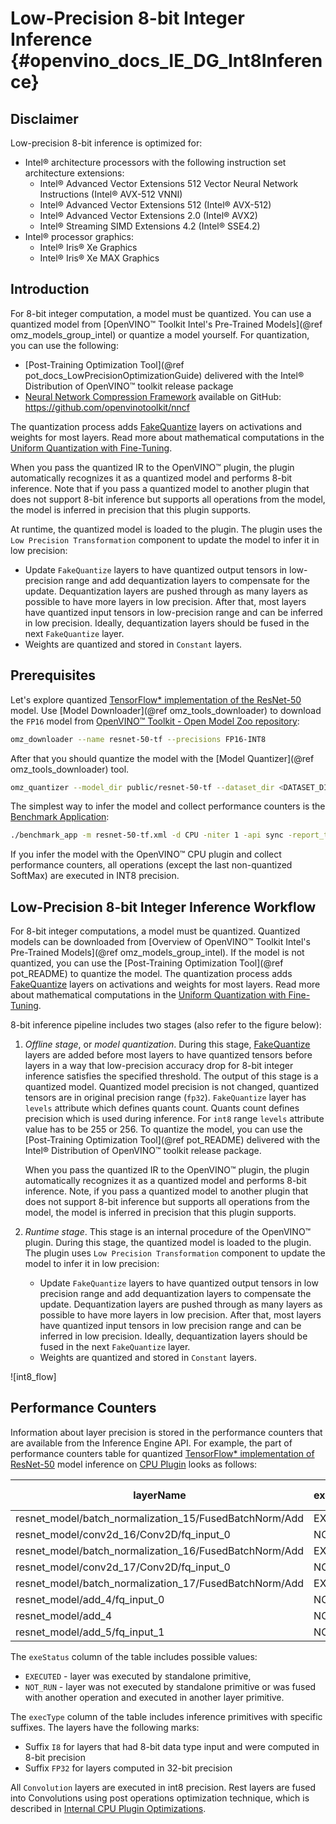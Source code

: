 # Low-Precision 8-bit Integer Inference {#openvino_docs_IE_DG_Int8Inference}

## Disclaimer

Low-precision 8-bit inference is optimized for:
- Intel® architecture processors with the following instruction set architecture extensions:  
  - Intel® Advanced Vector Extensions 512 Vector Neural Network Instructions (Intel® AVX-512 VNNI)
  - Intel® Advanced Vector Extensions 512 (Intel® AVX-512)
  - Intel® Advanced Vector Extensions 2.0 (Intel® AVX2)
  - Intel® Streaming SIMD Extensions 4.2 (Intel® SSE4.2)
- Intel® processor graphics:
  - Intel® Iris® Xe Graphics
  - Intel® Iris® Xe MAX Graphics

## Introduction

For 8-bit integer computation, a model must be quantized. You can use a quantized model from [OpenVINO™ Toolkit Intel's Pre-Trained Models](@ref omz_models_group_intel) or quantize a model yourself. For quantization, you can use the following:
- [Post-Training Optimization Tool](@ref pot_docs_LowPrecisionOptimizationGuide) delivered with the Intel® Distribution of OpenVINO™ toolkit release package
- [Neural Network Compression Framework](https://www.intel.com/content/www/us/en/artificial-intelligence/posts/openvino-nncf.html) available on GitHub: https://github.com/openvinotoolkit/nncf

The quantization process adds [FakeQuantize](../ops/quantization/FakeQuantize_1.md) layers on activations and weights for most layers. Read more about mathematical computations in the [Uniform Quantization with Fine-Tuning](https://github.com/openvinotoolkit/nncf/blob/develop/docs/compression_algorithms/Quantization.md).

When you pass the quantized IR to the OpenVINO™ plugin, the plugin automatically recognizes it as a quantized model and performs 8-bit inference. Note that if you pass a quantized model to another plugin that does not support 8-bit inference but supports all operations from the model, the model is inferred in precision that this plugin supports.

At runtime, the quantized model is loaded to the plugin. The plugin uses the `Low Precision Transformation` component to update the model to infer it in low precision:
   - Update `FakeQuantize` layers to have quantized output tensors in low-precision range and add dequantization layers to compensate for the update. Dequantization layers are pushed through as many layers as possible to have more layers in low precision. After that, most layers have quantized input tensors in low-precision range and can be inferred in low precision. Ideally, dequantization layers should be fused in the next `FakeQuantize` layer.
   - Weights are quantized and stored in `Constant` layers. 

## Prerequisites

Let's explore quantized [TensorFlow* implementation of the ResNet-50](https://github.com/openvinotoolkit/open_model_zoo/tree/master/models/public/resnet-50-tf) model. Use [Model Downloader](@ref omz_tools_downloader) to download the `FP16` model from [OpenVINO™ Toolkit - Open Model Zoo repository](https://github.com/openvinotoolkit/open_model_zoo):

```sh
omz_downloader --name resnet-50-tf --precisions FP16-INT8
```
After that you should quantize the model with the [Model Quantizer](@ref omz_tools_downloader) tool.
```sh
omz_quantizer --model_dir public/resnet-50-tf --dataset_dir <DATASET_DIR> --precisions=FP16-INT8
```

The simplest way to infer the model and collect performance counters is the [Benchmark Application](../../samples/cpp/benchmark_app/README.md): 
```sh
./benchmark_app -m resnet-50-tf.xml -d CPU -niter 1 -api sync -report_type average_counters  -report_folder pc_report_dir
```
If you infer the model with the OpenVINO™ CPU plugin and collect performance counters, all operations (except the last non-quantized SoftMax) are executed in INT8 precision.  

## Low-Precision 8-bit Integer Inference Workflow

For 8-bit integer computations, a model must be quantized. Quantized models can be downloaded from [Overview of OpenVINO™ Toolkit Intel's Pre-Trained Models](@ref omz_models_group_intel). If the model is not quantized, you can use the [Post-Training Optimization Tool](@ref pot_README) to quantize the model. The quantization process adds [FakeQuantize](../ops/quantization/FakeQuantize_1.md) layers on activations and weights for most layers. Read more about mathematical computations in the [Uniform Quantization with Fine-Tuning](https://github.com/openvinotoolkit/nncf/blob/develop/docs/compression_algorithms/Quantization.md).

8-bit inference pipeline includes two stages (also refer to the figure below):
1. *Offline stage*, or *model quantization*. During this stage, [FakeQuantize](../ops/quantization/FakeQuantize_1.md) layers are added before most layers to have quantized tensors before layers in a way that low-precision accuracy drop for 8-bit integer inference satisfies the specified threshold. The output of this stage is a quantized model. Quantized model precision is not changed, quantized tensors are in original precision range (`fp32`). `FakeQuantize` layer has `levels` attribute which defines quants count. Quants count defines precision which is used during inference. For `int8` range `levels` attribute value has to be 255 or 256. To quantize the model, you can use the [Post-Training Optimization Tool](@ref pot_README) delivered with the Intel® Distribution of OpenVINO™ toolkit release package.

   When you pass the quantized IR to the OpenVINO™ plugin, the plugin automatically recognizes it as a quantized model and performs 8-bit inference. Note, if you pass a quantized model to another plugin that does not support 8-bit inference but supports all operations from the model, the model is inferred in precision that this plugin supports.

2. *Runtime stage*. This stage is an internal procedure of the OpenVINO™ plugin. During this stage, the quantized model is loaded to the plugin. The plugin uses `Low Precision Transformation` component to update the model to infer it in low precision:
   - Update `FakeQuantize` layers to have quantized output tensors in low precision range and add dequantization layers to compensate the update. Dequantization layers are pushed through as many layers as possible to have more layers in low precision. After that, most layers have quantized input tensors in low precision range and can be inferred in low precision. Ideally, dequantization layers should be fused in the next `FakeQuantize` layer.
   - Weights are quantized and stored in `Constant` layers. 

![int8_flow]

## Performance Counters

Information about layer precision is stored in the performance counters that are
available from the Inference Engine API. For example, the part of performance counters table for quantized [TensorFlow* implementation of ResNet-50](https://github.com/openvinotoolkit/open_model_zoo/tree/master/models/public/resnet-50-tf) model inference on [CPU Plugin](supported_plugins/CPU.md) looks as follows:


| layerName                                                 | execStatus | layerType    | execType             | realTime (ms) | cpuTime (ms) |
| --------------------------------------------------------- | ---------- | ------------ | -------------------- | ------------- | ------------ |
| resnet\_model/batch\_normalization\_15/FusedBatchNorm/Add | EXECUTED   | Convolution  | jit\_avx512\_1x1\_I8 | 0.377         | 0.377        |
| resnet\_model/conv2d\_16/Conv2D/fq\_input\_0              | NOT\_RUN   | FakeQuantize | undef                | 0             | 0            |
| resnet\_model/batch\_normalization\_16/FusedBatchNorm/Add | EXECUTED   | Convolution  | jit\_avx512\_I8      | 0.499         | 0.499        |
| resnet\_model/conv2d\_17/Conv2D/fq\_input\_0              | NOT\_RUN   | FakeQuantize | undef                | 0             | 0            |
| resnet\_model/batch\_normalization\_17/FusedBatchNorm/Add | EXECUTED   | Convolution  | jit\_avx512\_1x1\_I8 | 0.399         | 0.399        |
| resnet\_model/add\_4/fq\_input\_0                         | NOT\_RUN   | FakeQuantize | undef                | 0             | 0            |
| resnet\_model/add\_4                                      | NOT\_RUN   | Eltwise      | undef                | 0             | 0            |
| resnet\_model/add\_5/fq\_input\_1                         | NOT\_RUN   | FakeQuantize | undef                | 0             | 0            |


   The `exeStatus` column of the table includes possible values:
   - `EXECUTED` - layer was executed by standalone primitive,
   - `NOT_RUN` - layer was not executed by standalone primitive or was fused with another operation and executed in another layer primitive.  
   
   The `execType` column of the table includes inference primitives with specific suffixes. The layers have the following marks:
   * Suffix `I8` for layers that had 8-bit data type input and were computed in 8-bit precision
   * Suffix `FP32` for layers computed in 32-bit precision 

   All `Convolution` layers are executed in int8 precision. Rest layers are fused into Convolutions using post operations optimization technique, which is described in [Internal CPU Plugin Optimizations](supported_plugins/CPU.md).

